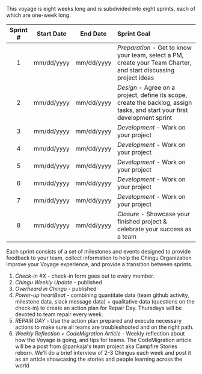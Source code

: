This voyage is eight weeks long and is subdivided into eight sprints, each of which are one-week long. 

| Sprint # | Start Date |  End Date  | Sprint Goal                              |
|:--------:|:----------:|:----------:|:-----------------------------------------|
|    1     | mm/dd/yyyy | mm/dd/yyyy | *_Preparation_* - Get to know your team, select a PM, create your Team Charter, and start discussing project ideas |
|    2     | mm/dd/yyyy | mm/dd/yyyy | *_Design_* - Agree on a project, define its scope, create the backlog, assign tasks, and start your first development sprint |
|    3     | mm/dd/yyyy | mm/dd/yyyy | *_Development_* - Work on your project       |
|    4     | mm/dd/yyyy | mm/dd/yyyy | *_Development_* - Work on your project       |
|    5     | mm/dd/yyyy | mm/dd/yyyy | *_Development_* - Work on your project       |
|    6     | mm/dd/yyyy | mm/dd/yyyy | *_Development_* - Work on your project       |
|    7     | mm/dd/yyyy | mm/dd/yyyy | *_Development_* - Work on your project       |
|    8     | mm/dd/yyyy | mm/dd/yyyy | *_Closure_* - Showcase your finished project & celebrate your success as a team |

Each sprint consists of a set of milestones and events designed to provide feedback to your team, collect information to help the Chingu Organization improve your Voyage experience, and provide a transition between sprints.

1. *Check-in #X* - check-in form goes out to every member.
2. *Chingu Weekly Update* - published
3. *Overheard in Chingu* - published
4. *Power-up heartBeat* - combining quantitate data (team github activity, milestone data, slack message data) + qualitative data (questions on the check-in) to create an action plan for Repair Day. Thursdays will be devoted to team repair every week. 
5. *REPAIR DAY* - Use the action plan prepared and execute necessary actions to make sure all teams are troubleshooted and on the right path. 
6. *Weekly Reflection + CodeMigration Article* - Weekly reflection about how the Voyage is going, and tips for teams. The CodeMigration article will be a post from @pankaja's team project aka Campfire Stories reborn. We'll do a brief interview of 2-3 Chingus each week and post it as an article showcasing the stories and people learning across the world